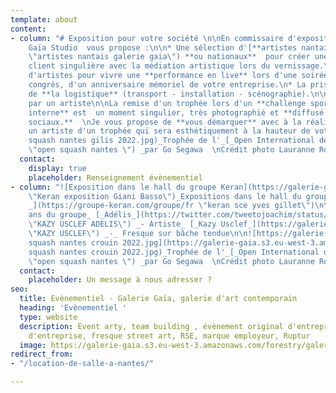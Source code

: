 ```yaml
---
template: about
content:
- column: "# Exposition pour votre société \n\nEn commissaire d'exposition, Galerie
    Gaïa Studio  vous propose :\n\n* Une sélection d'[**artistes nantais, régionaux**](https://galeriegaia.fr/catalogue/
    \"artistes nantais galerie gaia\") **ou nationaux**  pour créer une expérience
    client singulière avec la médiation artistique lors du vernissage.\n* Un choix
    d'artistes pour vivre une **performance en live** lors d'une soirée privée, d'un
    congrès, d'un anniversaire mémoriel de votre entreprise.\n* La prise en charge
    de **la logistique** (transport - installation - scénographie).\n\n# Trophée original
    par un artiste\n\nLa remise d'un trophée lors d'un **challenge sportif, une incentive
    interne** est  un moment singulier, très photographié et **diffusé sur les réseaux
    sociaux.**  \nJe vous propose de **vous démarquer** avec à la réalisation par
    un artiste d'un trophée qui sera esthétiquement à la hauteur de votre évènement.\n\n![](https://galerie-gaia.s3.eu-west-3.amazonaws.com/forestry/open
    squash nantes gilis 2022.jpg)_Trophée de l'_[_Open International de Squash Nantes_](http://www.opensquashnantes.fr/
    \"open squash nantes \") _par Go Segawa  \nCrédit photo Lauranne Rochais_"
  contact:
    display: true
    placeholder: Renseignement évènementiel
- column: "![Exposition dans le hall du groupe Keran](https://galerie-gaia.s3.eu-west-3.amazonaws.com/forestry/galeriegaia@keran@basso.jpg
    \"Keran exposition Giani Basso\")_Expositions dans le hall du groupe_ [_Keran
    _](https://groupe-keran.com/groupe/fr \"keran sce yves gillet\")\n\n![https://galerie-gaia.s3.eu-west-3.amazonaws.com/forestry/IMG](https://galerie-gaia.s3.eu-west-3.amazonaws.com/forestry/IMG_2015.JPG)_70
    ans du groupe_ [_Adélis_](https://twitter.com/tweetojoachim/status/935828642130747392
    \"KAZY USCLEF ADELIS\") _- Artiste_ [_Kazy Usclef_](https://galeriegaia.fr/artists/kazy-usclef/
    \"KAZY USCLEF\") _-_ Fresque sur bâche tendue\n\n![https://galerie-gaia.s3.eu-west-3.amazonaws.com/forestry/open
    squash nantes crouin 2022.jpg](https://galerie-gaia.s3.eu-west-3.amazonaws.com/forestry/open
    squash nantes crouin 2022.jpg)_Trophée de l'_[_Open International de Squash Nantes_](http://www.opensquashnantes.fr/
    \"open squash nantes \") _par Go Segawa  \nCrédit photo Lauranne Rochais_"
  contact:
    placeholder: Un message à nous adresser ?
seo:
  title: Evènementiel - Galerie Gaïa, galerie d'art contemporain
  heading: 'Evènementiel '
  type: website
  description: Event arty, team building , évènement original d'entreprise, anniversaire
    d'entreprise, fresque street art, RSE, marque employeur, Ruptur
  image: https://galerie-gaia.s3.eu-west-3.amazonaws.com/forestry/galeriegaia@nathalieperie-teambuilding-1.jpg
redirect_from:
- "/location-de-salle-a-nantes/"

---
```

